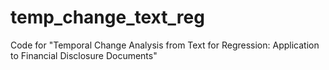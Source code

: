 # temp_change_text_reg
Code for "Temporal Change Analysis from Text for Regression: Application to Financial Disclosure Documents"
